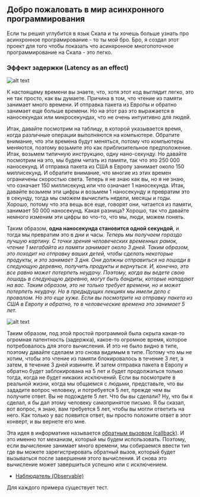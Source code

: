## Добро пожаловать в мир асинхронного программирования

Если ты решил углубится в язык Скала и ты хочешь больше узнать про асинхронное програмирование - то ты мой бро. Бро, я 
создал этот проект для того чтобы показать что асинхронное многопоточное программирование на Скала - это легко.

### Эффект задержки (Latency as an effect)

![alt text](https://github.com/steklopod/Timely-Effects/blob/master/src/main/resources/images/timings_on_tipical_ops_on_typical_pc.png "time of ops")

К настоящему времени вы знаете, что, хотя этот код выглядит легко, это не так просто, как вы думаете. Причина в том, что 
чтение из памяти занимает много времени. И отправка пакета из Европы и обратно занимает еще больше времени. Но на этот раз 
это выражается в наносекундах или микросекундах, что не очень интуитивно для людей. 

Итак, давайте посмотрим на таблицу, в которой указывается время, когда различные операции выполняются на компьютере. 
Обратите внимание, что эти времена будут меняться, потому что компьютеры меняются, поэтому возьмите это как приблизительное 
предположение. Итак, возьмем типичную инструкцию, одну нано-секунду. Но давайте посмотрим на это, мы будем читать из памяти, 
так что это 250 000 наносекунд. И отправка пакета из США в Европу занимает около 150 миллисекунд. И обратите внимание, 
что многие из этих времен ограничены скоростью света. Теперь я не знаю как вы, но я не знаю, что означает 150 миллисекунд 
или что означает 1 наносекунда. Итак, давайте возьмем эти цифры и возьмем 1 наносекунду и превратим это в секунду, тогда 
мы сможем вычислить недели, месяцы и годы. Хорошо, потому что эта вещь все еще, говорят они, читается из памяти, занимает 
50 000 наносекунд. Какая разница? Хорошо, так что давайте немного изменим эти цифры во что-то, что мы, люди, можем понять.

Таким образом, **одна наносекунда становится одной секундой**, и тогда мы превратим это в дни и часы.
_Теперь мы получаем гораздо лучшую картину.
С точки зрения человеческих временных рамок, чтение 1 мегабайта из памяти занимает около 3 дней.
Таким образом, это походит на отправку ваших детей, чтобы сделать некоторые продукты, и это занимает 3 дня. Они должны 
отправиться на лошади в следующую деревню, получить продукты и вернуться. И, конечно, это все равно может потерпеть неудачу. 
Поэтому, когда вы ведете свою лошадь в следующую деревню, могут быть бандиты, которые нападают на вас. Таким образом, 
это не только требует времени, но и может потерпеть неудачу. Но в предыдущих лекциях мы имели дело с провалом. Но это 
еще хуже. Если вы посмотрите на отправку пакета из США в Европу и обратно, то в человеческие времена это занимает 5 лет._

![alt text](https://github.com/steklopod/Timely-Effects/blob/master/src/main/resources/images/send_to_europe.png "send_to_europe")

Таким образом, под этой простой программой была скрыта какая-то огромная латентность (задержка), какое-то огромное время, которое 
потребовалось для этого вычисления. И это не было видно в типе, поэтому давайте сделаем это снова видимым в типе. Потому 
что мы не хотим, чтобы это чтение из памяти блокировалось в течение 3 лет, а затем, в течение 3 дней извините. И затем 
отправка пакета в Европу и обратно будет заблокирована на 5 лет и будет продолжаться только тогда, когда не будет никаких 
исключений. Если вы посмотрите в реальной жизни, когда мы общаемся с людьми, представьте, что вы зададите вопрос человеку, 
и потребуется 5 лет, прежде чем вы получите ответ. Вы не подождете 5 лет. Что бы вы сделали? Ну, что бы я сделал, я бы 
дал этому человеку самопринятое письмо. Я бы сказал, вот вопрос, я знаю, вам требуется 5 лет, чтобы вы могли ответить на 
него. Как только у вас появится ответ, вы просто положите ответ в этот конверт, и вы вернете его мне.

Эта идея в информатике называется [обратным вызовом (callback)](https://ru.wikipedia.org/wiki/Callback_(программирование)). 
И это именно тот механизм, который мы будем использовать. Поэтому, если вычисление занимает много времени, мы собираемся 
ввести тип где вы можете зарегистрировать обратный вызов, который будет вызываться после завершения этого вычисления. И 
снова это вычисление может завершиться успешно или с исключением.

* [Наблюдатель (Observable)](https://github.com/steklopod/Timely-Effects/blob/master/src/main/resources/readmes/Observable.md)





Для каждого примера существует тест.
